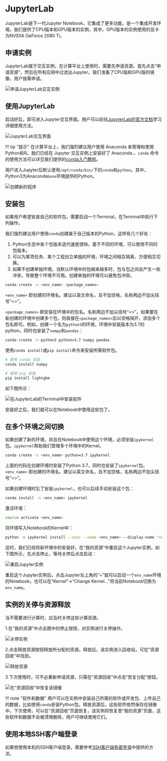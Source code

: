 # JupyterLab

JupyterLab是下一代Jupyter Notebook，它集成了更多功能，是一个集成开发环境。我们提供了CPU版本和GPU版本的实例，其中，GPU版本的实例使用的显卡为NVIDIA GeForce 2080 Ti。

## 申请实例

JupyterLab属于交互实例，在计算平台上使用时，需要先申请资源。首先点击“申请资源”，然后在所有应用中过滤出Jupyter。我们准备了CPU版和GPU版的镜像，用户按需申请。

![申请JupyterLab交互实例](../images/apply_jupyterlab.png)

## 使用JupyterLab

启动好后，即可进入Jupyter交互界面。用户可以前往[JupyterLab的官方文档](https://jupyterlab.readthedocs.io/en/latest/)学习详细使用方法。

![JupyterLab交互界面](../images/jupyterlab.png)

!!! tip "提示"
    在计算平台上，我们强烈建议用户使用 Anaconda 来管理和使用Python和R。我们已经在 Jupyter 交互实例上安装好了 Anaconda 。`conda` 命令的使用方法可以详见我们提供的[conda入门教程](conda.md)。

用户进入Jupyter后默认使用`/opt/conda/bin/`下的`conda`和`python`。其中，Python3为Anaconda`base`环境提供的Python。

![创建新的程序](../images/jupyterlab_launcher.png)

## 安装包

如果用户希望安装自己的软件包，需要启动一个Terminal，在Terminal中执行下列操作。

我们强烈建议用户使用`conda`创建属于自己版本的Python，这样有几个好处：

1. Python生态中各个包版本迭代速度很快，基于不同的环境，可以使用不同的包版本。
2. 可以为某项任务、某个工程创立单独的环境，环境之间相互隔离，方便相互切换。
3. 如果不创建单独环境，当默认环境中的包越来越多时，包与包之间会产生一些冲突，导致整个环境不可用。创建单独的环境可以避免包冲突。

```bash
conda create -n <env_name> <package_names>
```

`<env_name>` 即创建的环境名。建议以英文命名，且不加空格，名称两边不加尖括号“<>”。

`<package_names>` 即安装在环境中的包名。名称两边不加尖括号“<>”。如果要在新创建的环境中创建多个包，则直接在`<package_names>`后以空格隔开，添加多个包名即可。例如，创建一个名为`python3`的环境，环境中安装版本为3.7的python，同时也安装了`numpy`和`pandas`：

```bash
conda create -n python3 python=3.7 numpy pandas
```

使用`conda install`或`pip install`命令来安装所需软件包。

```bash
# 使用 conda 安装
conda install numpy

# 使用 pip 安装
pip install lightgbm
```

如下图所示：

![在JupyterLab的Terminal中安装软件](../images/jupyterlab_conda_install.png)

安装好之后，我们就可以在Notebook中使用这些包了。

## 在多个环境之间切换

如果创建了新的环境，并且在Notebook中使用这个环境，必须安装`ipykernel`包。`ipykernel`帮助我们管理多个环境中的Kernel。

```bash
conda create -n <env_name> python=3.7 ipykernel
```

上面的代码在创建环境时安装了Python 3.7，同时也安装了`ipykernel`包。`<env_name>` 即创建的环境名。建议以英文命名，且不加空格，名称两边不加尖括号“<>”。

如果创建环境时忘了安装`ipykernel`，也可以后续手动安装这个包：

```bash
conda install -n <env_name> ipykernel
```

激活环境：

```bash
source activate <env_name>
```

将环境写入Notebook的Kernel中：

```bash
python -m ipykernel install --user --name <env_name> --display-name "<env_name>"
```

这时，我们已经将新环境中的安装好。在“我的资源”中重启这个Jupyter实例，如下图所示，先点击停止，等待关停后点击启动：

![重启Jupyter实例](../images/jupyter_restart.png)

重启这个Jupyter实例后，点击Jupyter左上角的“+”就可以启动一个`env_name`环境的Notebook，也可以在“Kernel”->“Change Kernel...”将当前Notebook切换为`env_name`。

## 实例的关停与资源释放

当不需要进行计算时，应及时关停这些计算资源。

1.在“我的资源”中点击图中的停止按钮，对实例进行关停操作。

![关停实例](../images/stop_instance.png)

2.点击释放资源按钮释放所分配的资源。释放后，该实例进入回收站，可在“资源回收”中找到。

![释放资源](../images/release_instance.png)

3.下次使用时，可不必重新申请资源，只需在“资源回收”中点击“恢复分配”按钮。

![在“资源回收”中恢复该镜像](../images/trash_bin.png)

!!! note "软件和数据"
    用户可以在实例中安装自己所需的软件或开发包、上传自己的数据，比如使用`conda`安装Python包。释放资源后，这些软件依然保存在镜像中，下次使用，可以在“资源回收”页面恢复，该实例将恢复至“我的资源”页面，这些软件和数据不会被清理删除，用户可继续使用它们。

## 使用本地SSH客户端登录

如果想使用本机的SSH客户端登录，需要参考[SSH客户端免密登录](../manual/ssh.md)中提供的方法。

